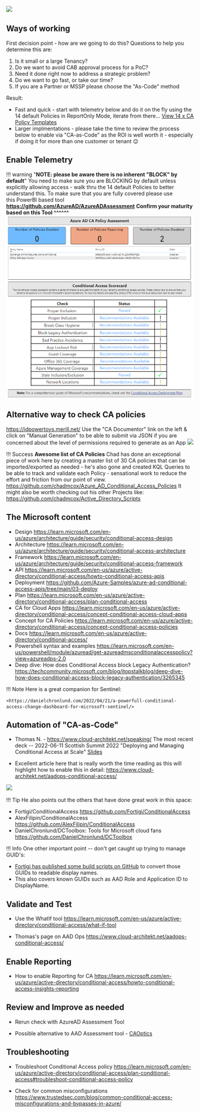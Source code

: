 ![](https://encrypted-tbn0.gstatic.com/images?q=tbn:ANd9GcSu_LHXQ7ucR3-MQZM3NO-a4_WRckjsP9FcUA&usqp=CAU)

## **Ways of working**
First decision point - how are we going to do this?
Questions to help you determine this are:

1.   Is it small or a large Tenancy?
2.   Do we want to avoid CAB approval process for a PoC?
3.   Need it done right now to address a strategic problem?
4.   Do we want to go fast, or take our time?
5.   If you are a Partner or MSSP please choose the "As-Code" method

Result:

* Fast and quick - start with telemetry below and do it on the fly using the 14 default Policies in ReportOnly Mode, iterate from there...
    [View 14 x CA Policy Templates](https://portal.azure.com/#view/Microsoft_AAD_ConditionalAccess/CaTemplates.ReactView)
* Larger implmentations - please take the time to review the process below to enable via "CA-as-Code" as the ROI is well worth it - especially if doing it for more than one customer or tenant :wink:


## **Enable Telemetry**
!!! warning "**NOTE: please be aware there is no inherent "BLOCK" by default**"
    You need to make sure you are BLOCKING by default unless explicitly allowing access - walk thru the 14 default Policies to better understand this. To make sure that you are fully covered please use this PowerBI based tool **<https://github.com/AzureAD/AzureADAssessment>** 
    **Confirm your maturity based on this Tool ^^^^^^**
     ![](./images/AzureADAssessmentTool.png)

## **Alternative way to check CA policies**
<https://idpowertoys.merill.net/>
Use the "CA Documentor" link on the left & click on "Manual Generation" to be able to submit via JSON if you are concerned about the level of permissions required to generate as an App
![](https://idpowertoys.merill.net/assets/whatsnew/cadocgen.png)


!!! Success
    **Awesome list of CA Policies** Chad has done an exceptional piece of work here by creating a master list of 30 CA policies that can be imported/exported as needed - he's also gone and created KQL Queries to be able to track and validate each Policy - sensational work to reduce the effort and friction from our point of view. 
    <https://github.com/chadmcox/Azure_AD_Conditional_Access_Policies>
    It might also be worth checking out his other Projects like:
    <https://github.com/chadmcox/Active_Directory_Scripts>
  

## **The Microsoft content**

-   Design
<https://learn.microsoft.com/en-us/azure/architecture/guide/security/conditional-access-design>
-   Architecture
<https://learn.microsoft.com/en-us/azure/architecture/guide/security/conditional-access-architecture>
-   Framework
<https://learn.microsoft.com/en-us/azure/architecture/guide/security/conditional-access-framework>
-   API
<https://learn.microsoft.com/en-us/azure/active-directory/conditional-access/howto-conditional-access-apis>
-   Deployment
<https://github.com/Azure-Samples/azure-ad-conditional-access-apis/tree/main/03-deploy>
-   Plan
<https://learn.microsoft.com/en-us/azure/active-directory/conditional-access/plan-conditional-access>
-   CA for Cloud Apps
<https://learn.microsoft.com/en-us/azure/active-directory/conditional-access/concept-conditional-access-cloud-apps>
-   Concept for CA Policies
<https://learn.microsoft.com/en-us/azure/active-directory/conditional-access/concept-conditional-access-policies>
-   Docs
<https://learn.microsoft.com/en-us/azure/active-directory/conditional-access/>
-   Powershell syntax and examples
<https://learn.microsoft.com/en-us/powershell/module/azuread/get-azureadmsconditionalaccesspolicy?view=azureadps-2.0>
-   Deep dive: How does Conditional Access block Legacy Authentication?
<https://techcommunity.microsoft.com/blog/itopstalkblog/deep-dive-how-does-conditional-access-block-legacy-authentication/3265345>


!!! Note 
    Here is a great companion for Sentinel:

    <https://danielchronlund.com/2022/04/21/a-powerfull-conditional-access-change-dashboard-for-microsoft-sentinel/>
>

## **Automation of "CA-as-Code"**

-   Thomas N. - <https://www.cloud-architekt.net/speaking/> The most recent deck -- 2022-06-11 Scottish Summit 2022 "Deploying and Managing Conditional Access at Scale" [Slides](https://github.com/Cloud-Architekt/meetups/blob/master/2022-06-10%20ScottishSummit-Deploying-and-Managing-ConditionalAccess-at-Scale.pdf)

-   Excellent article here that is really worth the time reading as this will highlight how to enable this in detail: <https://www.cloud-architekt.net/aadops-conditional-access/>

![](https://www.cloud-architekt.net/assets/images/2021-08-11-aadops-conditional-access/aadops4.png)

!!! Tip
    He also points out the others that have done great work in this space:

-   Fortigi/ConditionalAccess
<https://github.com/Fortigi/ConditionalAccess> 
-   AlexFilipin/ConditionalAccess
<https://github.com/AlexFilipin/ConditionalAccess>
-   DanielChronlund/DCToolbox: Tools for Microsoft cloud fans <https://github.com/DanielChronlund/DCToolbox>

!!! Info
    One other important point -- don't get caught up trying to manage GUID's:
-   [Fortigi has published some build scripts on GitHub](https://github.com/Fortigi/ConditionalAccess) to convert those GUIDs to readable display names.
-   This also covers known GUIDs such as AAD Role and Application ID to DisplayName.

## **Validate and Test**

-   Use the WhatIf tool
<https://learn.microsoft.com/en-us/azure/active-directory/conditional-access/what-if-tool>

-   Thomas's page on AAD Ops
<https://www.cloud-architekt.net/aadops-conditional-access/>


## **Enable Reporting**

-   How to enable Reporting for CA
<https://learn.microsoft.com/en-us/azure/active-directory/conditional-access/howto-conditional-access-insights-reporting>

## **Review and Improve as needed**

-   Rerun check with AzureAD Assessment Tool

-   Possible alternative to AAD Assessment tool - [CAOptics](<https://github.com/jsa2/caOptics>) 

## **Troubleshooting**

-   Troubleshoot Conditional Access policy
<https://learn.microsoft.com/en-us/azure/active-directory/conditional-access/plan-conditional-access#troubleshoot-conditional-access-policy>

-   Check for common misconfigurations
<https://www.trustedsec.com/blog/common-conditional-access-misconfigurations-and-bypasses-in-azure/>

